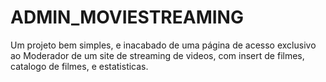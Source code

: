 # ADMIN_MOVIESTREAMING
Um projeto bem simples, e inacabado de uma página de acesso exclusivo ao Moderador de um site de streaming de videos, com insert de filmes, catalogo de filmes, e estatisticas.
